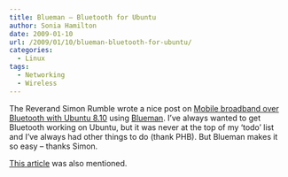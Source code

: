 ```yaml
---
title: Blueman – Bluetooth for Ubuntu
author: Sonia Hamilton
date: 2009-01-10
url: /2009/01/10/blueman-bluetooth-for-ubuntu/
categories:
  - Linux
tags:
  - Networking
  - Wireless
---
```

The Reverand Simon Rumble wrote a nice post on [Mobile broadband over Bluetooth with Ubuntu 8.10][1] using [Blueman][2]. I&#8217;ve always wanted to get Bluetooth working on Ubuntu, but it was never at the top of my &#8216;todo&#8217; list and I&#8217;ve always had other things to do (thank PHB). But Blueman makes it so easy &#8211; thanks Simon.

[This article][3] was also mentioned.

 [1]: http://www.rumble.net/blog/
 [2]: http://blueman.tuxfamily.org/
 [3]: http://tanere.blogspot.com/2008/11/mobile-broadband-over-bluetooth-on.html
